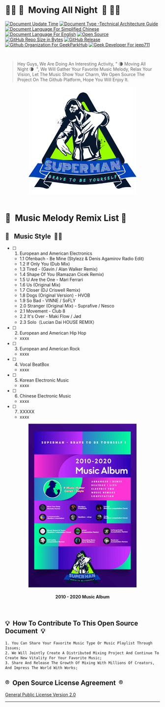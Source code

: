 # 💃🏻&nbsp;🎵&nbsp;&nbsp;Moving All Night&nbsp;&nbsp;🌃&nbsp;🕺🏻

[![Document Update Time](https://img.shields.io/badge/Update%20Time-05%2F15%2F2021-darkorchid.svg?style=for-the-badge&logo=codacy&cacheSeconds=3600)]()
[![Document Type -Technical Architecture Guide](https://img.shields.io/badge/Doc%20Type%3A%20Interest%20Sharing%20Guide-blue.svg?style=for-the-badge&logo=safari&logoColor=white&cacheSeconds=3600)]()
[![Document Language For Simplified Chinese](https://img.shields.io/badge/Doc%20Language-Chinese-coral.svg?style=for-the-badge&logo=microsoft-word&cacheSeconds=3600)](./README_CN.md)
[![Document Language For English](https://img.shields.io/badge/Doc%20Language-English-mediumpurple.svg?style=for-the-badge&logo=microsoft-word&cacheSeconds=3600)](./README.md)
[![Open Source](https://img.shields.io/badge/Open%20Source-%E2%9D%A4-brightgreen.svg?style=for-the-badge&logo=conekta&cacheSeconds=3600)]()
[![GitHub Repo Size in Bytes](https://img.shields.io/github/repo-size/MusicSuperMan/Moving-All-Night.svg?style=for-the-badge&logo=adobe-creative-cloud&cacheSeconds=3600)]()
[![GitHub Release](https://img.shields.io/github/release/MusicSuperMan/Moving-All-Night.svg?style=for-the-badge&cacheSeconds=3600)]()
[![Github Organization For GeekParkHub](https://img.shields.io/badge/Organization-MusicSuperMan-magenta.svg?style=for-the-badge&logo=microsoft-teams&logoColor=white&cacheSeconds=3600)](https://github.com/MusicSuperMan)
[![Geek Developer For jeep711](https://img.shields.io/badge/Developer-jeep711-azure2.svg?style=for-the-badge&logo=opsgenie&cacheSeconds=3600)](https://github.com/jeep711)

<br>

> Hey Guys, We Are Doing An Interesting Activity, " 🌘&nbsp;Moving All Night&nbsp;🌘&nbsp;&nbsp;", We Will Gather Your Favorite Music Melody, Relax Your Vision, Let The Music Show Your Charm, We Open Source The Project On The Github Platform, Hope You Will Enjoy It.

<div align="center">
<img src="./.github/resource/github-superman.png" width="350px" alt="
MusicSuperMan-Organization" title="
MusicSuperMan-Organization">
</div>
<br>

# 💽 &nbsp;Music Melody Remix List&nbsp;💽
## 🌈 &nbsp;&nbsp;Music Style&nbsp;&nbsp;🏳️‍🌈
- [ ] 1. European and American Electronics
  - 1.1 Ofenbach - Be Mine (Stylezz & Denis Agamirov Radio Edit)
  - 1.2 If Only You (Dub Mix)
  - 1.3 Tired - (Gavin / Alan Walker Remix)
  - 1.4 Shape Of You (Ramazan Cicek Remix)
  - 1.5 U Are the One - Mari Ferrari
  - 1.6 Us (Original Mix)
  - 1.7 Closer (DJ Criswell Remix)
  - 1.8 Dogs (Original Version) - HVOB
  - 1.9 So Bad - VINNE / SoFLY
  - 2.0 Stranger (Original Mix) - Suprafive / Nesco
  - 2.1 Movement - Club 8
  - 2.2 It's Over - Maki Flow / Jød
  - 2.3 Solo（Lucian Dai HOUSE REMIX）

- [ ] 2. European and American Hip Hop
  - xxxx

- [ ] 3. European and American Rock
  - xxxx

- [ ] 4. Vocal BeatBox
  - xxxx

- [ ] 5. Korean Electronic Music
  - xxxx

- [ ] 6. Chinese Electronic Music
  - xxxx

- [ ] 7. XXXXX
  - xxxx

<div align="center">
<img src="./.github/resource/music_album.jpg" width="70%" alt="MusicSuperMan" title="MusicSuperMan">
<br>
<h4>2010 - 2020  Music Album</h4>
</div>
<br>

## 💡&nbsp;&nbsp;How To Contribute To This Open Source Document&nbsp;&nbsp;💡
``` text
1. You Can Share Your Favorite Music Type Or Music Playlist Through Issues;
2. We Will Jointly Create A Distributed Mixing Project And Continue To Create New Vitality For Your Favorite Music;
3. Share And Release The Growth Of Mixing With Millions Of Creators, And Impress The World With Works;
```

## ®️&nbsp;&nbsp;Open Source License Agreement&nbsp;&nbsp;®️
[General Public License Version 2.0](./LICENSE)

---------

